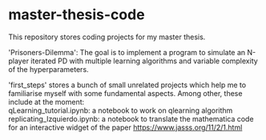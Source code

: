 # master-thesis-code

This repository stores coding projects for my master thesis.

'Prisoners-Dilemma': The goal is to implement a program to simulate an N-player iterated PD with multiple learning algorithms and variable complexity of the hyperparameters.

'first_steps' stores a bunch of small unrelated projects which help me to familiarise myself with some fundamental aspects. 
Among other, these include at the moment: <br>
qLearning_tutorial.ipynb: a notebook to work on qlearning algorithm <br>
replicating_Izquierdo.ipynb: a notebook to translate the mathematica code for an interactive widget of the paper https://www.jasss.org/11/2/1.html <br>


